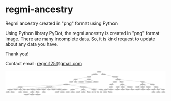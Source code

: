 # regmi-ancestry
Regmi ancestry created in "png" format using Python

Using Python library PyDot, the regmi ancestry is created in "png" format image.  There are many incomplete data.  So, it is kind request to update about any data you have.

Thank you!

Contact email: regmi125@gmail.com

![alt text](https://raw.githubusercontent.com/Suraj1127/regmi-ancestry/master/ancestry.png)
